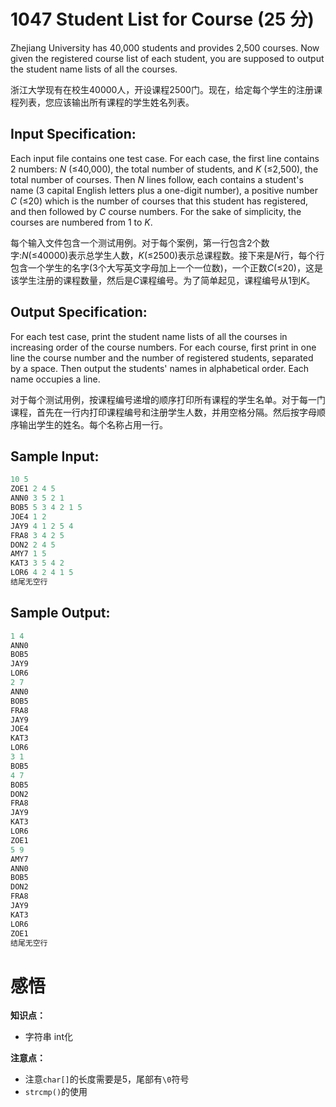# 1047 Student List for Course (25 分)

Zhejiang University has 40,000 students and provides 2,500 courses. Now given the registered course list of each student, you are supposed to output the student name lists of all the courses.

浙江大学现有在校生40000人，开设课程2500门。现在，给定每个学生的注册课程列表，您应该输出所有课程的学生姓名列表。

## Input Specification:

Each input file contains one test case. For each case, the first line contains 2 numbers: *N* (≤40,000), the total number of students, and *K* (≤2,500), the total number of courses. Then *N* lines follow, each contains a student's name (3 capital English letters plus a one-digit number), a positive number *C* (≤20) which is the number of courses that this student has registered, and then followed by *C* course numbers. For the sake of simplicity, the courses are numbered from 1 to *K*.

每个输入文件包含一个测试用例。对于每个案例，第一行包含2个数字:*N*(≤40000)表示总学生人数，*K*(≤2500)表示总课程数。接下来是*N*行，每个行包含一个学生的名字(3个大写英文字母加上一个一位数)，一个正数*C*(≤20)，这是该学生注册的课程数量，然后是*C*课程编号。为了简单起见，课程编号从1到*K*。

## Output Specification:

For each test case, print the student name lists of all the courses in increasing order of the course numbers. For each course, first print in one line the course number and the number of registered students, separated by a space. Then output the students' names in alphabetical order. Each name occupies a line.

对于每个测试用例，按课程编号递增的顺序打印所有课程的学生名单。对于每一门课程，首先在一行内打印课程编号和注册学生人数，并用空格分隔。然后按字母顺序输出学生的姓名。每个名称占用一行。

## Sample Input:

```cpp
10 5
ZOE1 2 4 5
ANN0 3 5 2 1
BOB5 5 3 4 2 1 5
JOE4 1 2
JAY9 4 1 2 5 4
FRA8 3 4 2 5
DON2 2 4 5
AMY7 1 5
KAT3 3 5 4 2
LOR6 4 2 4 1 5
结尾无空行
```

## Sample Output:

```cpp
1 4
ANN0
BOB5
JAY9
LOR6
2 7
ANN0
BOB5
FRA8
JAY9
JOE4
KAT3
LOR6
3 1
BOB5
4 7
BOB5
DON2
FRA8
JAY9
KAT3
LOR6
ZOE1
5 9
AMY7
ANN0
BOB5
DON2
FRA8
JAY9
KAT3
LOR6
ZOE1
结尾无空行
```

# 感悟

**知识点：**

- 字符串 int化

**注意点：**

- 注意`char[]`的长度需要是5，尾部有`\0`符号
- `strcmp()`的使用